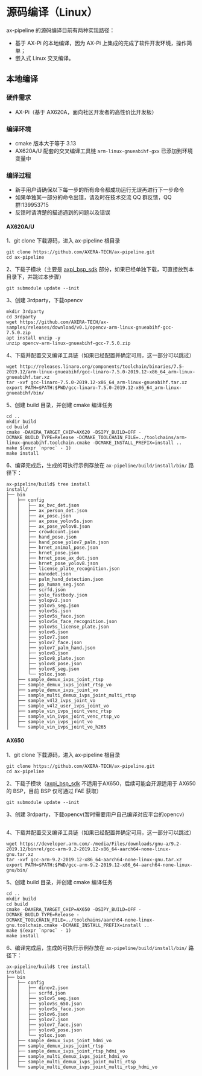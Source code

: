 # 源码编译（Linux）

ax-pipeline 的源码编译目前有两种实现路径：

- 基于 AX-Pi 的本地编译，因为 AX-Pi 上集成的完成了软件开发环境，操作简单；
- 嵌入式 Linux 交叉编译。

## 本地编译

### 硬件需求

- AX-Pi（基于 AX620A，面向社区开发者的高性价比开发板）

### 编译环境
- cmake 版本大于等于 3.13
- AX620A/U 配套的交叉编译工具链 `arm-linux-gnueabihf-gxx` 已添加到环境变量中

### 编译过程
- 新手用户请确保以下每一步的所有命令都成功运行无误再进行下一步命令
- 如果单独某一部分的命令出错，请及时在技术交流 QQ 群反馈，QQ 群:139953715
- 反馈时请清楚的描述遇到的问题以及错误

#### AX620A/U
1、git clone 下载源码，进入 ax-pipeline 根目录

```shell
git clone https://github.com/AXERA-TECH/ax-pipeline.git
cd ax-pipeline
```
2、下载子模块（主要是 [axpi_bsp_sdk](https://github.com/sipeed/axpi_bsp_sdk) 部分，如果已经单独下载，可直接放到本目录下，并跳过本步骤）
```shell
git submodule update --init
```
3、创建 3rdparty，下载opencv
```shell
mkdir 3rdparty
cd 3rdparty
wget https://github.com/AXERA-TECH/ax-samples/releases/download/v0.1/opencv-arm-linux-gnueabihf-gcc-7.5.0.zip
apt install unzip -y
unzip opencv-arm-linux-gnueabihf-gcc-7.5.0.zip
```
4、下载并配置交叉编译工具链（如果已经配置并确定可用，这一部分可以跳过）
```shell
wget http://releases.linaro.org/components/toolchain/binaries/7.5-2019.12/arm-linux-gnueabihf/gcc-linaro-7.5.0-2019.12-x86_64_arm-linux-gnueabihf.tar.xz
tar -xvf gcc-linaro-7.5.0-2019.12-x86_64_arm-linux-gnueabihf.tar.xz
export PATH=$PATH:$PWD/gcc-linaro-7.5.0-2019.12-x86_64_arm-linux-gnueabihf/bin/
```
5、创建 build 目录，并创建 cmake 编译任务
```shell
cd ..
mkdir build
cd build
cmake -DAXERA_TARGET_CHIP=AX620 -DSIPY_BUILD=OFF -DCMAKE_BUILD_TYPE=Release -DCMAKE_TOOLCHAIN_FILE=../toolchains/arm-linux-gnueabihf.toolchain.cmake -DCMAKE_INSTALL_PREFIX=install ..
make $(expr `nproc` - 1)
make install
```

6、编译完成后，生成的可执行示例存放在 `ax-pipeline/build/install/bin/` 路径下：

```shell
ax-pipeline/build$ tree install
install/
├── bin
│   ├── config
│   │   ├── ax_bvc_det.json
│   │   ├── ax_person_det.json
│   │   ├── ax_pose.json
│   │   ├── ax_pose_yolov5s.json
│   │   ├── ax_pose_yolov8.json
│   │   ├── crowdcount.json
│   │   ├── hand_pose.json
│   │   ├── hand_pose_yolov7_palm.json
│   │   ├── hrnet_animal_pose.json
│   │   ├── hrnet_pose.json
│   │   ├── hrnet_pose_ax_det.json
│   │   ├── hrnet_pose_yolov8.json
│   │   ├── license_plate_recognition.json
│   │   ├── nanodet.json
│   │   ├── palm_hand_detection.json
│   │   ├── pp_human_seg.json
│   │   ├── scrfd.json
│   │   ├── yolo_fastbody.json
│   │   ├── yolopv2.json
│   │   ├── yolov5_seg.json
│   │   ├── yolov5s.json
│   │   ├── yolov5s_face.json
│   │   ├── yolov5s_face_recognition.json
│   │   ├── yolov5s_license_plate.json
│   │   ├── yolov6.json
│   │   ├── yolov7.json
│   │   ├── yolov7_face.json
│   │   ├── yolov7_palm_hand.json
│   │   ├── yolov8.json
│   │   ├── yolov8_plate.json
│   │   ├── yolov8_pose.json
│   │   ├── yolov8_seg.json
│   │   └── yolox.json
│   ├── sample_demux_ivps_joint_rtsp
│   ├── sample_demux_ivps_joint_rtsp_vo
│   ├── sample_demux_ivps_joint_vo
│   ├── sample_multi_demux_ivps_joint_multi_rtsp
│   ├── sample_v4l2_ivps_joint_vo
│   ├── sample_v4l2_user_ivps_joint_vo
│   ├── sample_vin_ivps_joint_venc_rtsp
│   ├── sample_vin_ivps_joint_venc_rtsp_vo
│   ├── sample_vin_ivps_joint_vo
│   └── sample_vin_ivps_joint_vo_h265
```

#### AX650
1、git clone 下载源码，进入 ax-pipeline 根目录

```shell
git clone https://github.com/AXERA-TECH/ax-pipeline.git
cd ax-pipeline
```
2、下载子模块（[axpi_bsp_sdk](https://github.com/sipeed/axpi_bsp_sdk) 不适用于AX650，后续可能会开源适用于 AX650 的 BSP，目前 BSP 仅可通过 FAE 获取）
```shell
git submodule update --init
```
3、创建 3rdparty，下载opencv(暂时需要用户自己编译对应平台的opencv)
```shell

```
4、下载并配置交叉编译工具链（如果已经配置并确定可用，这一部分可以跳过）
```shell
wget https://developer.arm.com/-/media/Files/downloads/gnu-a/9.2-2019.12/binrel/gcc-arm-9.2-2019.12-x86_64-aarch64-none-linux-gnu.tar.xz
tar -xvf gcc-arm-9.2-2019.12-x86_64-aarch64-none-linux-gnu.tar.xz
export PATH=$PATH:$PWD/gcc-arm-9.2-2019.12-x86_64-aarch64-none-linux-gnu/bin/
```
5、创建 build 目录，并创建 cmake 编译任务
```shell
cd ..
mkdir build
cd build
cmake -DAXERA_TARGET_CHIP=AX650 -DSIPY_BUILD=OFF -DCMAKE_BUILD_TYPE=Release -DCMAKE_TOOLCHAIN_FILE=../toolchains/aarch64-none-linux-gnu.toolchain.cmake -DCMAKE_INSTALL_PREFIX=install ..
make $(expr `nproc` - 1)
make install
```

6、编译完成后，生成的可执行示例存放在 `ax-pipeline/build/install/bin/` 路径下：

```shell
ax-pipeline/build$ tree install
install
├── bin
│   ├── config
│   │   ├── dinov2.json
│   │   ├── scrfd.json
│   │   ├── yolov5_seg.json
│   │   ├── yolov5s_650.json
│   │   ├── yolov5s_face.json
│   │   ├── yolov6.json
│   │   ├── yolov7.json
│   │   ├── yolov7_face.json
│   │   ├── yolov8_pose.json
│   │   └── yolox.json
│   ├── sample_demux_ivps_joint_hdmi_vo
│   ├── sample_demux_ivps_joint_rtsp
│   ├── sample_demux_ivps_joint_rtsp_hdmi_vo
│   ├── sample_multi_demux_ivps_joint_hdmi_vo
│   ├── sample_multi_demux_ivps_joint_multi_rtsp
│   └── sample_multi_demux_ivps_joint_multi_rtsp_hdmi_vo
```
